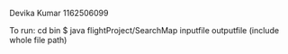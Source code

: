 Devika Kumar
1162506099

To run:
cd bin
$ java flightProject/SearchMap inputfile outputfile
(include whole file path)


